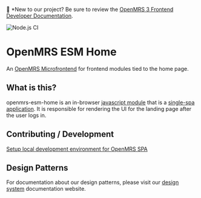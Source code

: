 :wave:	*New to our project? Be sure to review the [OpenMRS 3 Frontend Developer Documentation](https://o3-docs.openmrs.org/docs/introduction).

![Node.js CI](https://github.com/openmrs/openmrs-esm-home/workflows/Node.js%20CI/badge.svg)

# OpenMRS ESM Home

An [OpenMRS Microfrontend](https://openmrs.atlassian.net/wiki/spaces/projects/pages/26936899/OpenMRS+3.0+A+Frontend+Framework+that+enables+collaboration+and+better+User+Experience) for frontend modules tied to the home page.

## What is this?

openmrs-esm-home is an in-browser 
[javascript module](https://github.com/openmrs/openmrs-rfc-frontend/blob/master/text/0002-modules.md) 
that is a [single-spa application](https://single-spa.js.org/docs/building-applications.html).
It is responsible for rendering the UI for the landing page after the user logs in.

## Contributing / Development

[Setup local development environment for OpenMRS SPA](https://o3-docs.openmrs.org/docs/frontend-modules/development)

## Design Patterns

For documentation about our design patterns, please visit our [design system](https://om.rs/o3ui) documentation website.
